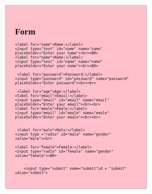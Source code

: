 <!DOCTYPE html>
<html lang="en">
<head>
    <meta charset="UTF-8">
    <meta name="viewport" content="width=device-width, initial-scale=1.0">
    <title>form</title>
</head>
<style>
    
h1{ 
    text-align: center;
}
input{
    padding: 5px;
    margin: 10px;
    background-color: lightgoldenrodyellow;
    border-radius: 50px;
}
fieldset{
    padding: 30px;
    background-color: pink;
    margin: 50px;
    width: 400px;
    height: auto;
}
body{
    font-family: cursive;
}
</style>

<body>

<form>
    <fieldset>
        <h1>Form</h1>
    
    <label for="name">Name:</label>
    <input type="text" id="name" name="name" placeholder="Enter your name"><br><BR>
    <label for="name">Name:</label>
    <input type="test" id="name" name="name" placeholder="Enter your name"><br><BR>

     <label for="password">Password:</label>
    <input type="password" id="password" name="password" placeholder="Enter password"><br><br>

     <label for="age">Age:</label>
    <label for="email">Email:</label>
    <input type="email" id="email" name="email" placeholder="Enter your email"><br><br>
    <label for="emale">Emale:</label>
    <input type="email" id="emale" name="emale" placeholder="Enter your emale"><br><br>


     <label for="male">Male:</label>
    <input type ="radio" id="male" name="gender" value="male"><br>

    <label for="female">Female:</label>
    <input type="radio" id="female" name="gender" value="female"><BR>
   

        <input type="submit" name="submit"id = "submit" value="submit">
        


    

</fieldset>
</form>
</body>
</html>
